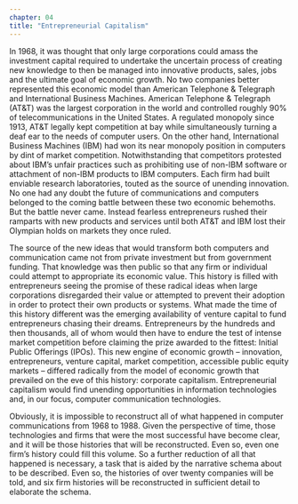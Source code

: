 ```yaml
---
chapter: 04
title: "Entrepreneurial Capitalism"
---
```


In 1968, it was thought that only large corporations could amass the investment capital required to undertake the uncertain process of creating new knowledge to then be managed into innovative products, sales, jobs and the ultimate goal of economic growth. No two companies better represented this economic model than American Telephone & Telegraph and International Business Machines. American Telephone & Telegraph (AT&T) was the largest corporation in the world and controlled roughly 90% of telecommunications in the United States. A regulated monopoly since 1913, AT&T legally kept competition at bay while simultaneously turning a deaf ear to the needs of computer users. On the other hand, International Business Machines (IBM) had won its near monopoly position in computers by dint of market competition. Notwithstanding that competitors protested about IBM’s unfair practices such as prohibiting use of non-IBM software or attachment of non-IBM products to IBM computers. Each firm had built enviable research laboratories, touted as the source of unending innovation. No one had any doubt the future of communications and computers belonged to the coming battle between these two economic behemoths. But the battle never came. Instead fearless entrepreneurs rushed their ramparts with new products and services until both AT&T and IBM lost their Olympian holds on markets they once ruled.

The source of the new ideas that would transform both computers and communication came not from private investment but from government funding. That knowledge was then public so that any firm or individual could attempt to appropriate its economic value. This history is filled with entrepreneurs seeing the promise of these radical ideas when large corporations disregarded their value or attempted to prevent their adoption in order to protect their own products or systems. What made the time of this history different was the emerging availability of venture capital to fund entrepreneurs chasing their dreams. Entrepreneurs by the hundreds and then thousands, all of whom would then have to endure the test of intense market competition before claiming the prize awarded to the fittest: Initial Public Offerings (IPOs). This new engine of economic growth – innovation, entrepreneurs, venture capital, market competition, accessible public equity markets – differed radically from the model of economic growth that prevailed on the eve of this history: corporate capitalism. Entrepreneurial capitalism would find unending opportunities in information technologies and, in our focus, computer communication technologies.

Obviously, it is impossible to reconstruct all of what happened in computer communications from 1968 to 1988. Given the perspective of time, those technologies and firms that were the most successful have become clear, and it will be those histories that will be reconstructed. Even so, even one firm’s history could fill this volume. So a further reduction of all that happened is necessary, a task that is aided by the narrative schema about to be described. Even so, the histories of over twenty companies will be told, and six firm histories will be reconstructed in sufficient detail to elaborate the schema.